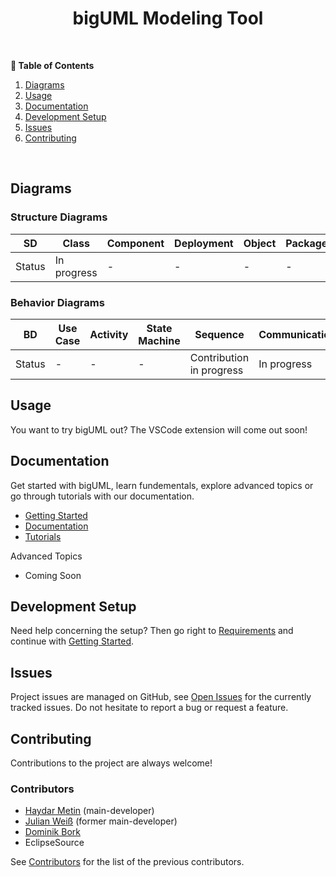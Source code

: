 <h1 align="center">bigUML Modeling Tool</h1>

<br />

**📖 Table of Contents**

1. [Diagrams](#diagrams)
2. [Usage](#usage)
3. [Documentation](#documentation)
4. [Development Setup](#development-setup)
5. [Issues](#issues)
6. [Contributing](#contributing)

<br />

## Diagrams

### Structure Diagrams

| SD     | Class       | Component | Deployment | Object | Package | Profile | Composite |
| ------ | ----------- | --------- | ---------- | ------ | ------- | ------- | --------- |
| Status | In progress | -         | -          | -      | -       | -       | -         |

### Behavior Diagrams

| BD     | Use Case | Activity | State Machine | Sequence                 | Communication | Interaction | Timing |
| ------ | -------- | -------- | ------------- | ------------------------ | ------------- | ----------- | ------ |
| Status | -        | -        | -             | Contribution in progress | In progress   | -           | -      |

## Usage

You want to try bigUML out? The VSCode extension will come out soon!

## Documentation

Get started with bigUML, learn fundementals, explore advanced topics or go through tutorials with our documentation.

- [Getting Started](./docs/GettingStarted.md)
- [Documentation](./docs/ReadMe.md)
- [Tutorials](./docs/tutorial/ReadMe.md)

Advanced Topics

- Coming Soon

## Development Setup

Need help concerning the setup? Then go right to [Requirements](./docs/Requirements.md) and continue with [Getting Started](./docs/GettingStarted.md).

## Issues

Project issues are managed on GitHub, see [Open Issues](./issues) for the currently tracked issues. Do not hesitate to report a bug or request a feature.

## Contributing

Contributions to the project are always welcome!

### Contributors

- [Haydar Metin](https://github.com/haydar-metin) (main-developer)
- [Julian Weiß](https://github.com/deweiiss) (former main-developer)
- [Dominik Bork](https://github.com/borkdominik)
- EclipseSource

See [Contributors](./docs/Contributors.md) for the list of the previous contributors.
